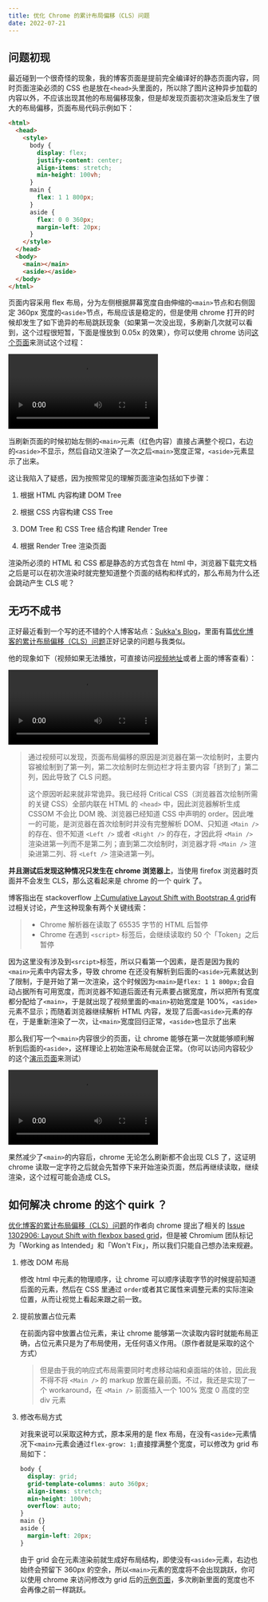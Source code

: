 ```yaml
---
title: 优化 Chrome 的累计布局偏移（CLS）问题
date: 2022-07-21
---
```


## 问题初现

最近碰到一个很奇怪的现象，我的博客页面是提前完全编译好的静态页面内容，同时页面渲染必须的 CSS 也是放在`<head>`头里面的，所以除了图片这种异步加载的内容以外，不应该出现其他的布局偏移现象，但是却发现页面初次渲染后发生了很大的布局偏移，页面布局代码示例如下：

```html
<html>
  <head>
    <style>
      body {
        display: flex;
        justify-content: center;
        align-items: stretch;
        min-height: 100vh;
      }
      main {
        flex: 1 1 800px;
      }
      aside {
        flex: 0 0 360px;
        margin-left: 20px;
      }
    </style>
  </head>
  <body>
    <main></main>
    <aside></aside>
  </body>
</html>
```

页面内容采用 flex 布局，分为左侧根据屏幕宽度自由伸缩的`<main>`节点和右侧固定 360px 宽度的`<aside>`节点，布局应该是稳定的，但是使用 chrome 打开的时候却发生了如下诡异的布局跳跃现象（如果第一次没出现，多刷新几次就可以看到，这个过程很短暂，下面是慢放到 0.05x 的效果），你可以使用 chrome 访问[这个页面](/chrome-cls.html)来测试这个过程：

<video controls>
  <source src="/img/chrome-cls.mp4" type="video/mp4" />
</video>

当刷新页面的时候初始左侧的`<main>`元素（红色内容）直接占满整个视口，右边的`<aside>`不显示，然后自动又渲染了一次之后`<main>`宽度正常，`<aside>`元素显示了出来。

这让我陷入了疑惑，因为按照常见的理解页面渲染包括如下步骤：

1. 根据 HTML 内容构建 DOM Tree

2. 根据 CSS 内容构建 CSS Tree

3. DOM Tree 和 CSS Tree 结合构建 Render Tree

4. 根据 Render Tree 渲染页面

渲染所必须的 HTML 和 CSS 都是静态的方式包含在 html 中，浏览器下载完文档之后是可以在初次渲染时就完整知道整个页面的结构和样式的，那么布局为什么还会跳动产生 CLS 呢？


## 无巧不成书

正好最近看到一个写的还不错的个人博客站点：[Sukka's Blog](https://blog.skk.moe/)，里面有篇[优化博客的累计布局偏移（CLS）问题](https://blog.skk.moe/post/fix-blog-cls/)正好记录的问题与我类似。

他的现象如下（视频如果无法播放，可直接访问[视频地址](https://pic.skk.moe/blog/fix-blog-cls-fid/blog-cls-screen-recorder.webm)或者上面的博客查看）：

<video controls>
  <source src="https://pic.skk.moe/blog/fix-blog-cls-fid/blog-cls-screen-recorder.webm">
</video>

>通过视频可以发现，页面布局偏移的原因是浏览器在第一次绘制时，主要内容被绘制到了第一列，第二次绘制时左侧边栏才将主要内容「挤到了」第二列，因此导致了 CLS 问题。
>
>这个原因听起来就非常诡异。我已经将 Critical CSS（浏览器首次绘制所需的关键 CSS）全部内联在 HTML 的 `<head>` 中，因此浏览器解析生成 CSSOM 不会比 DOM 晚、浏览器已经知道 CSS 中声明的 order。因此唯一的可能，是浏览器在首次绘制时并没有完整解析 DOM、只知道 `<Main />` 的存在、但不知道 `<Left />` 或者 `<Right />` 的存在，才因此将 `<Main />` 渲染进第一列而不是第二列；直到第二次绘制时，浏览器才将 `<Main />` 渲染进第二列、将 `<Left />` 渲染进第一列。

**并且测试后发现这种情况只发生在 chrome 浏览器上**，当使用 firefox 浏览器时页面并不会发生 CLS，那么这看起来是 chrome 的一个 quirk 了。

博客指出在 stackoverflow 上[Cumulative Layout Shift with Bootstrap 4 grid](https://stackoverflow.com/questions/63869348/cumulative-layout-shift-with-bootstrap-4-grid)有过相关讨论，产生这种现象有两个关键线索：

> - Chrome 解析器在读取了 65535 字节的 HTML 后暂停
> - Chrome 在遇到 `<script>` 标签后，会继续读取约 50 个「Token」之后暂停

因为这里没有涉及到`<srcipt>`标签，所以只看第一个因素，是否是因为我的`<main>`元素中内容太多，导致 chrome 在还没有解析到后面的`<aside>`元素就达到了限制，于是开始了第一次渲染，这个时候因为`<main>`是`flex: 1 1 800px;`会自动占据所有可用宽度，而浏览器不知道后面还有元素要占据宽度，所以把所有宽度都分配给了`<main>`，于是就出现了视频里面的`<main>`初始宽度是 100%，`<aside>`元素不显示；而随着浏览器继续解析 HTML 内容，发现了后面`<aside>`元素的存在，于是重新渲染了一次，让`<main>`宽度回归正常，`<aside>`也显示了出来

那么我们写一个`<main>`内容很少的页面，让 chrome 能够在第一次就能够顺利解析到后面的`<aside>`，这样理论上初始渲染布局就会正常。（你可以访问内容较少的这个[演示页面](/chrome-cls-comparision.html)来测试）

<video controls>
  <source src="/img/chrome-cls-comparision.mp4" type="video/mp4" />
</video>

果然减少了`<main>`的内容后，chrome 无论怎么刷新都不会出现 CLS 了，这证明 chrome 读取一定字符之后就会先暂停下来开始渲染页面，然后再继续读取，继续渲染，这个过程可能会造成 CLS。



## 如何解决 chrome 的这个 quirk ？

[优化博客的累计布局偏移（CLS）问题](https://blog.skk.moe/post/fix-blog-cls/)的作者向 chrome 提出了相关的 [Issue 1302906: Layout Shift with flexbox based grid](https://bugs.chromium.org/p/chromium/issues/detail?id=1302906)，但是被 Chromium 团队标记为「Working as Intended」和「Won't Fix」，所以我们只能自己想办法来规避。

1. 修改 DOM 布局

   修改 html 中元素的物理顺序，让 chrome 可以顺序读取字节的时候提前知道后面的元素，然后在 CSS 里通过 `order`或者其它属性来调整元素的实际渲染位置，从而让视觉上看起来跟之前一致。

2. 提前放置占位元素

   在前面内容中放置占位元素，来让 chrome 能够第一次读取内容时就能布局正确，占位元素只是为了布局使用，无任何语义作用。（原作者就是采取的这个方式）

   >
   >但是由于我的响应式布局需要同时考虑移动端和桌面端的体验，因此我不得不将 `<Main />` 的 markup 放置在最前面。不过，我还是实现了一个 workaround，在 `<Main />` 前面插入一个 100% 宽度 0 高度的空 div 元素

3. 修改布局方式

   对我来说可以采取这种方式，原本采用的是 flex 布局，在没有`<aside>`元素情况下`<main>`元素会通过`flex-grow: 1;`直接撑满整个宽度，可以修改为 grid 布局如下：

   ```css
   body {
     display: grid;
     grid-template-columns: auto 360px;
     align-items: stretch;
     min-height: 100vh;
     overflow: auto;
   }
   main {}
   aside {
     margin-left: 20px;
   }
   ```

   由于 grid 会在元素渲染前就生成好布局结构，即使没有`<aside>`元素，右边也始终会预留下 360px 的空余，所以`<main>`元素的宽度将不会出现跳跃，你可以使用 chrome 来访问修改为 grid 后的[示例页面](/chrome-cls-fix.html)，多次刷新里面的宽度也不会再像之前一样跳跃。
